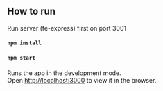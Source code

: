 
## How to run 
Run server (fe-express) first on port 3001

#### `npm install`
#### `npm start`

Runs the app in the development mode.<br>
Open [http://localhost:3000](http://localhost:3000) to view it in the browser.





